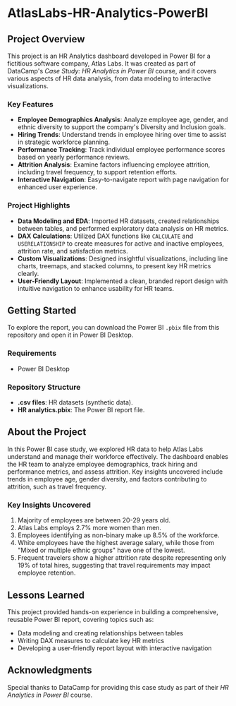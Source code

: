 # AtlasLabs-HR-Analytics-PowerBI

## Project Overview
This project is an HR Analytics dashboard developed in Power BI for a fictitious software company, Atlas Labs. It was created as part of DataCamp's *Case Study: HR Analytics in Power BI* course, and it covers various aspects of HR data analysis, from data modeling to interactive visualizations.

### Key Features
- **Employee Demographics Analysis**: Analyze employee age, gender, and ethnic diversity to support the company's Diversity and Inclusion goals.
- **Hiring Trends**: Understand trends in employee hiring over time to assist in strategic workforce planning.
- **Performance Tracking**: Track individual employee performance scores based on yearly performance reviews.
- **Attrition Analysis**: Examine factors influencing employee attrition, including travel frequency, to support retention efforts.
- **Interactive Navigation**: Easy-to-navigate report with page navigation for enhanced user experience.

### Project Highlights
- **Data Modeling and EDA**: Imported HR datasets, created relationships between tables, and performed exploratory data analysis on HR metrics.
- **DAX Calculations**: Utilized DAX functions like `CALCULATE` and `USERELATIONSHIP` to create measures for active and inactive employees, attrition rate, and satisfaction metrics.
- **Custom Visualizations**: Designed insightful visualizations, including line charts, treemaps, and stacked columns, to present key HR metrics clearly.
- **User-Friendly Layout**: Implemented a clean, branded report design with intuitive navigation to enhance usability for HR teams.

## Getting Started
To explore the report, you can download the Power BI `.pbix` file from this repository and open it in Power BI Desktop.

### Requirements
- Power BI Desktop

### Repository Structure
- **.csv files**: HR datasets (synthetic data).
- **HR analytics.pbix**: The Power BI report file.

## About the Project
In this Power BI case study, we explored HR data to help Atlas Labs understand and manage their workforce effectively. The dashboard enables the HR team to analyze employee demographics, track hiring and performance metrics, and assess attrition. Key insights uncovered include trends in employee age, gender diversity, and factors contributing to attrition, such as travel frequency.

### Key Insights Uncovered
1. Majority of employees are between 20-29 years old.
2. Atlas Labs employs 2.7% more women than men.
3. Employees identifying as non-binary make up 8.5% of the workforce.
4. White employees have the highest average salary, while those from "Mixed or multiple ethnic groups" have one of the lowest.
5. Frequent travelers show a higher attrition rate despite representing only 19% of total hires, suggesting that travel requirements may impact employee retention.

## Lessons Learned
This project provided hands-on experience in building a comprehensive, reusable Power BI report, covering topics such as:
- Data modeling and creating relationships between tables
- Writing DAX measures to calculate key HR metrics
- Developing a user-friendly report layout with interactive navigation

## Acknowledgments
Special thanks to DataCamp for providing this case study as part of their *HR Analytics in Power BI* course.

